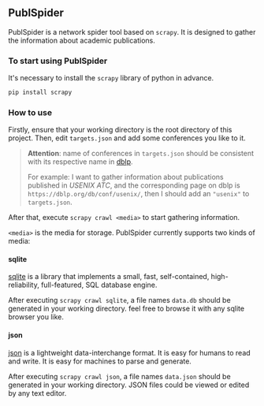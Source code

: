 
## PublSpider

PublSpider is a network spider tool based on `scrapy`. It is designed to gather the information about academic publications.

### To start using PublSpider

It's necessary to install the `scrapy` library of python in advance.

```bash
pip install scrapy
```

### How to use

Firstly, ensure that your working directory is the root directory of this project. Then, edit `targets.json` and add some conferences you like to it.

> **Attention**: name of conferences in `targets.json` should be consistent with its respective name in [dblp](https://dblp.org/).
> 
> For example: I want to gather information about publications published in *USENIX ATC*, and the corresponding page on dblp is `https://dblp.org/db/conf/usenix/`, then I should add an `"usenix"` to `targets.json`.

After that, execute `scrapy crawl <media>` to start gathering information.

`<media>` is the media for storage. PublSpider currently supports two kinds of media:

#### sqlite

[sqlite](https://www.sqlite.org/index.html) is a library that implements a small, fast, self-contained, high-reliability, full-featured, SQL database engine.

After executing `scrapy crawl sqlite`, a file names `data.db` should be generated in your working directory. feel free to browse it with any sqlite browser you like.

#### json

[json](https://www.json.org/json-en.html) is a lightweight data-interchange format. It is easy for humans to read and write. It is easy for machines to parse and generate.

After executing `scrapy crawl json`, a file names `data.json` should be generated in your working directory. JSON files could be viewed or edited by any text editor.
